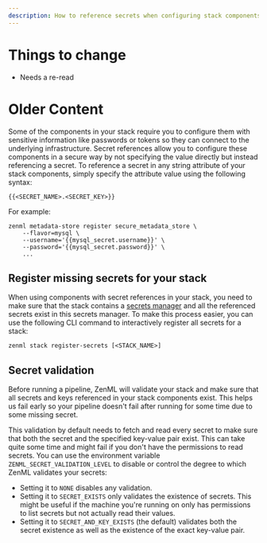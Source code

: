 ```yaml
---
description: How to reference secrets when configuring stack components
---
```


# Things to change

- Needs a re-read

# Older Content

Some of the components in your stack require you to configure them with 
sensitive information like passwords or tokens so they can connect to the 
underlying infrastructure. Secret references allow you to configure these components in
a secure way by not specifying the value directly but instead referencing a secret.
To reference a secret in any string attribute of your stack components, simply specify
the attribute value using the following syntax:
```shell
{{<SECRET_NAME>.<SECRET_KEY>}}
```

For example:
```shell
zenml metadata-store register secure_metadata_store \
    --flavor=mysql \
    --username='{{mysql_secret.username}}' \
    --password='{{mysql_secret.password}}' \
    ...
```

## Register missing secrets for your stack

When using components with secret references in your stack, you need to make sure
that the stack contains a [secrets manager](../../mlops-stacks/secrets-managers/secrets-managers.md)
and all the referenced secrets exist in this secrets manager. To make this process easier, you can
use the following CLI command to interactively register all secrets for a stack:
```shell
zenml stack register-secrets [<STACK_NAME>]
```

## Secret validation

Before running a pipeline, ZenML will validate your stack and make sure that all secrets
and keys referenced in your stack components exist. This helps us fail early so your 
pipeline doesn't fail after running for some time due to some missing secret.

This validation by default needs to fetch and read every secret to make sure that
both the secret and the specified key-value pair exist. This can take quite some time and
might fail if you don't have the permissions to read secrets.
You can use the environment variable `ZENML_SECRET_VALIDATION_LEVEL` to disable or 
control the degree to which ZenML validates your secrets:
* Setting it to `NONE` disables any validation.
* Setting it to `SECRET_EXISTS` only validates the existence of secrets. This might be useful
if the machine you're running on only has permissions to list secrets but not actually read
their values.
* Setting it to `SECRET_AND_KEY_EXISTS` (the default) validates both the secret existence as
well as the existence of the exact key-value pair.
